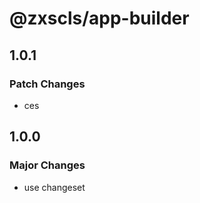 # @zxscls/app-builder

## 1.0.1

### Patch Changes

- ces

## 1.0.0

### Major Changes

- use changeset
